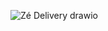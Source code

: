 
![Zé Delivery drawio](https://github.com/matheus11111119/Banco-de-dados-/assets/143233265/0dbebce4-1a9a-4ddb-9d73-a3817a553fbf)
